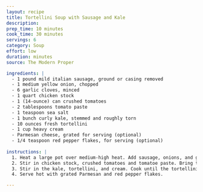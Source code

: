 ```yaml
---
layout: recipe
title: Tortellini Soup with Sausage and Kale
description: 
prep_time: 10 minutes
cook_time: 30 minutes
servings: 6
category: Soup
effort: low
duration: minutes
source: The Modern Proper

ingredients: |
  - 1 pound mild italian sausage, ground or casing removed
  - 1 medium yellow onion, chopped
  - 6 garlic cloves, minced
  - 1 quart chicken stock
  - 1 (14-ounce) can crushed tomatoes
  - 2 tablespoons tomato paste
  - 1 teaspoon sea salt
  - 1 bunch curly kale, stemmed and roughly torn
  - 10 ounces fresh tortellini
  - 1 cup heavy cream
  - Parmesan cheese, grated for serving (optional)
  - 1/4 teaspoon red pepper flakes, for serving (optional)
  
instructions: |
  1. Heat a large pot over medium-high heat. Add sausage, onions, and garlic and cook until meat is browned, about 5 minutes. Drain excess fat.
  2. Stir in chicken stock, crushed tomatoes and tomatoe paste. Bring to a boil and add the salt, then reduce to a simmer and cook for 15 minutes.
  3. Stir in the kale, tortellini, and cream. Cook until the tortellini is tender, 3-5 minutes. 
  4. Serve hot with grated Parmesan and red pepper flakes.

---
```

